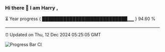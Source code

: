 ### Hi there 👋 I am Harry , 

⏳ Year progress { ████████████████████████████▁▁ } 94.60 %

---

⏰ Updated on Thu, 12 Dec 2024 05:25:05 GMT

![Progress Bar CI](https://github.com/duykhang68/duykhang68/workflows/Progress%20Bar%20CI/badge.svg)
